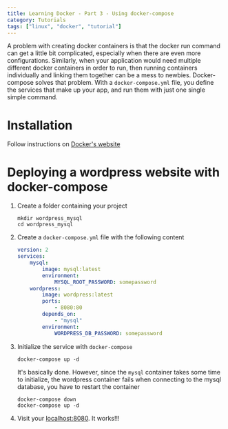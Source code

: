 ```yaml
---
title: Learning Docker - Part 3 - Using docker-compose
category: Tutorials
tags: ["linux", "docker", "tutorial"]
---
```


A problem with creating docker containers is that the docker run command can get a little bit complicated, especially when there are even more configurations. Similarly, when your application would need multiple different docker containers in order to run, then running containers individually and linking them together can be a mess to newbies.
Docker-compose solves that problem. With a `docker-compose.yml` file, you define the services that make up your app, and run them with just one single simple command.

# Installation

Follow instructions on [Docker's website](https://www.docker.io/)

# Deploying a wordpress website with docker-compose

1. Create a folder containing your project

    ```
    mkdir wordpress_mysql
    cd wordpress_mysql
    ```

2. Create a `docker-compose.yml` file with the following content

    ``` yaml
    version: 2
    services:
        mysql:
            image: mysql:latest
            environment:
                MYSQL_ROOT_PASSWORD: somepassword
        wordpress:
            image: wordpress:latest
            ports:
                - 8080:80
            depends_on:
                - "mysql"
            environment:
                WORDPRESS_DB_PASSWORD: somepassword
    ```

3. Initialize the service with `docker-compose`

    ```
    docker-compose up -d
    ```

    It's basically done. However, since the `mysql` container takes some time to initialize, the wordpress container fails when connecting to the mysql database, you have to restart the container

    ```
    docker-compose down
    docker-compose up -d
    ```

4. Visit your [localhost:8080](https://localhost:8080/). It works!!!

